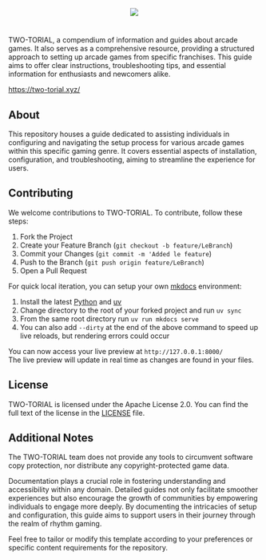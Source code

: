 <p align="center">
  <img src="https://github.com/two-torial/two-torial/blob/master/docs/img/two-torial/github-banner.webp?raw=true">
</p>

#

TWO-TORIAL, a compendium of information and guides about arcade games. It also serves as a comprehensive resource, providing a structured approach to setting up arcade games from specific franchises. This guide aims to offer clear instructions, troubleshooting tips, and essential information for enthusiasts and newcomers alike.

<https://two-torial.xyz/>

## About

This repository houses a guide dedicated to assisting individuals in configuring and navigating the setup process for various arcade games within this specific gaming genre. It covers essential aspects of installation, configuration, and troubleshooting, aiming to streamline the experience for users.

## Contributing

We welcome contributions to TWO-TORIAL. To contribute, follow these steps:

1. Fork the Project
2. Create your Feature Branch (`git checkout -b feature/LeBranch`)
3. Commit your Changes (`git commit -m 'Added le feature`)
4. Push to the Branch (`git push origin feature/LeBranch`)
5. Open a Pull Request

For quick local iteration, you can setup your own [mkdocs](https://www.mkdocs.org/user-guide/installation/) environment:

1. Install the latest [Python](https://www.python.org/) and [uv](https://docs.astral.sh/uv/#installation)
2. Change directory to the root of your forked project and run `uv sync`
3. From the same root directory run `uv run mkdocs serve`
4. You can also add `--dirty` at the end of the above command to speed up live reloads, but rendering errors could occur

You can now access your live preview at `http://127.0.0.1:8000/`  
The live preview will update in real time as changes are found in your files.

## License

TWO-TORIAL is licensed under the Apache License 2.0. You can find the full text of the license in the [LICENSE](LICENSE) file.

## Additional Notes

The TWO-TORIAL team does not provide any tools to circumvent software copy protection, nor distribute any copyright-protected game data.

Documentation plays a crucial role in fostering understanding and accessibility within any domain. Detailed guides not only facilitate smoother experiences but also encourage the growth of communities by empowering individuals to engage more deeply. By documenting the intricacies of setup and configuration, this guide aims to support users in their journey through the realm of rhythm gaming.

Feel free to tailor or modify this template according to your preferences or specific content requirements for the repository.
